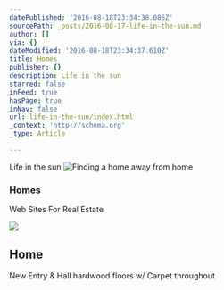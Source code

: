 ```yaml
---
datePublished: '2016-08-18T23:34:38.086Z'
sourcePath: _posts/2016-08-17-life-in-the-sun.md
author: []
via: {}
dateModified: '2016-08-18T23:34:37.610Z'
title: Homes
publisher: {}
description: Life in the sun
starred: false
inFeed: true
hasPage: true
inNav: false
url: life-in-the-sun/index.html
_context: 'http://schema.org'
_type: Article

---
```

Life in the sun
![Finding a home away from home](https://s3-us-west-2.amazonaws.com/the-grid-img/p/2c0a7fecf9c71b32f46666568b9a4158687b6f92.jpg)

### Homes

Web Sites For Real Estate

<article style=""><img src="http://nebula.wsimg.com/4c85feb0eb258acbb5418ae607755b3d?AccessKeyId=F04C81CE9BF14F3AE026&amp;disposition=0&amp;alloworigin=1" /><h1>Home</h1><p>New Entry &amp; Hall hardwood floors w/ Carpet throughout</p></article>